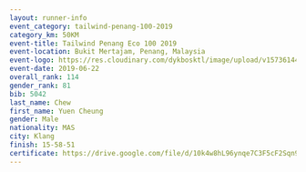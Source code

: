 ```yaml
--- 
layout: runner-info 
event_category: tailwind-penang-100-2019 
category_km: 50KM 
event-title: Tailwind Penang Eco 100 2019 
event-location: Bukit Mertajam, Penang, Malaysia 
event-logo: https://res.cloudinary.com/dykbosktl/image/upload/v1573614442/Logo/Logo_gqlzi3.jpg 
event-date: 2019-06-22 
overall_rank: 114
gender_rank: 81
bib: 5042
last_name: Chew
first_name: Yuen Cheung
gender: Male
nationality: MAS
city: Klang
finish: 15-58-51
certificate: https://drive.google.com/file/d/10k4w8hL96ynqe7C3F5cF2Sqn9LFhWcr/view?usp=sharing
--- 
```

